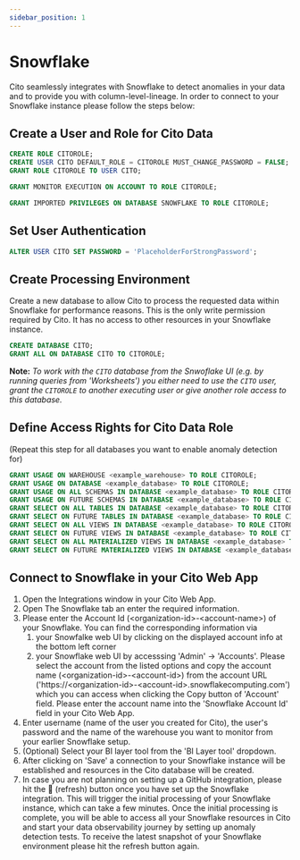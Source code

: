 ```yaml
---
sidebar_position: 1
---
```


# Snowflake

Cito seamlessly integrates with Snowflake to detect anomalies in your data and to provide you with column-level-lineage. In order to connect to your Snowflake instance please follow the steps below:

## Create a User and Role for Cito Data

```sql
CREATE ROLE CITOROLE;
CREATE USER CITO DEFAULT_ROLE = CITOROLE MUST_CHANGE_PASSWORD = FALSE;
GRANT ROLE CITOROLE TO USER CITO;
```

```sql
GRANT MONITOR EXECUTION ON ACCOUNT TO ROLE CITOROLE;
```

```sql
GRANT IMPORTED PRIVILEGES ON DATABASE SNOWFLAKE TO ROLE CITOROLE;
```
## Set User Authentication

```sql
ALTER USER CITO SET PASSWORD = 'PlaceholderForStrongPassword';
```

## Create Processing Environment
Create a new database to allow Cito to process the requested data within Snowflake for performance reasons. This is the only write permission required by Cito. It has no access to other resources in your Snowflake instance.

```sql
CREATE DATABASE CITO;
GRANT ALL ON DATABASE CITO TO CITOROLE;
```
**Note:** _To work with the `CITO` database from the Snwoflake UI (e.g. by running queries from 'Worksheets') you either need to use the `CITO` user, grant the `CITOROLE` to another executing user or give another role access to this database._

## Define Access Rights for Cito Data Role
(Repeat this step for all databases you want to enable anomaly detection for)

```sql
GRANT USAGE ON WAREHOUSE <example_warehouse> TO ROLE CITOROLE;
GRANT USAGE ON DATABASE <example_database> TO ROLE CITOROLE;
GRANT USAGE ON ALL SCHEMAS IN DATABASE <example_database> TO ROLE CITOROLE;
GRANT USAGE ON FUTURE SCHEMAS IN DATABASE <example_database> TO ROLE CITOROLE;
GRANT SELECT ON ALL TABLES IN DATABASE <example_database> TO ROLE CITOROLE;
GRANT SELECT ON FUTURE TABLES IN DATABASE <example_database> TO ROLE CITOROLE;
GRANT SELECT ON ALL VIEWS IN DATABASE <example_database> TO ROLE CITOROLE;
GRANT SELECT ON FUTURE VIEWS IN DATABASE <example_database> TO ROLE CITOROLE;
GRANT SELECT ON ALL MATERIALIZED VIEWS IN DATABASE <example_database> TO ROLE CITOROLE;
GRANT SELECT ON FUTURE MATERIALIZED VIEWS IN DATABASE <example_database> TO ROLE CITOROLE;
```
## Connect to Snowflake in your Cito Web App
1. Open the Integrations window in your Cito Web App.
2. Open The Snowflake tab an enter the required information.
3. Please enter the Account Id (&#60;organization-id&#62;-&#60;account-name&#62;) of your Snowflake. You can find the corresponding information via
    1. your Snowfalke web UI by clicking on the displayed account info at the bottom left corner
    2. your Snowflake web UI by accesssing 'Admin' -> 'Accounts'. Please select the account from the listed options and copy the account name (&#60;organization-id&#62;-&#60;account-id&#62;) from the account URL ('https://&#60;organization-id&#62;-&#60;account-id&#62;.snowflakecomputing.com') which you can access when clicking the Copy button of 'Account' field.  Please enter the account name into the 'Snowflake Account Id' field in your Cito Web App.
3. Enter username (name of the user you created for Cito), the user's password and the name of the warehouse you want to monitor from your earlier Snowflake setup.
4. (Optional) Select your BI layer tool from the 'BI Layer tool' dropdown.
5. After clicking on 'Save' a connection to your Snowflake instance will be established and resources in the Cito database will be created.
6. In case you are not planning on setting up a GitHub integration, please hit the 🔄️ (refresh) button once you have set up the Snowflake integration. This will trigger the initial processing of your Snowflake instance, which can take a few minutes. Once the initial processing is complete, you will be able to access all your Snowflake resources in Cito and start your data observability journey by setting up anomaly detection tests. To receive the latest snapshot of your Snowflake environment please hit the refresh button again.